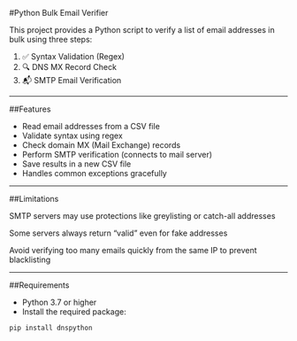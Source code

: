 #Python Bulk Email Verifier

This project provides a Python script to verify a list of email addresses in bulk using three steps:

1. ✅ Syntax Validation (Regex)
2. 🔍 DNS MX Record Check
3. 📬 SMTP Email Verification

---

##Features

- Read email addresses from a CSV file
- Validate syntax using regex
- Check domain MX (Mail Exchange) records
- Perform SMTP verification (connects to mail server)
- Save results in a new CSV file
- Handles common exceptions gracefully

---

##Limitations

SMTP servers may use protections like greylisting or catch-all addresses

Some servers always return “valid” even for fake addresses

Avoid verifying too many emails quickly from the same IP to prevent blacklisting

---

##Requirements

- Python 3.7 or higher
- Install the required package:

```bash
pip install dnspython
